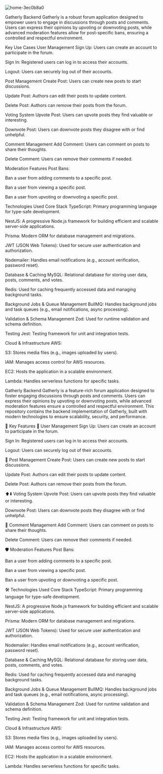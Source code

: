 ![home-3ec0b8a0](https://github.com/user-attachments/assets/577cb1d5-3efd-40fd-bef0-343d88b64c1d)

Gatherly Backend
Gatherly is a robust forum application designed to empower users to engage in discussions through posts and comments. Users can express their opinions by upvoting or downvoting posts, while advanced moderation features allow for post-specific bans, ensuring a controlled and respectful environment.

Key Use Cases
User Management
Sign Up: Users can create an account to participate in the forum.

Sign In: Registered users can log in to access their accounts.

Logout: Users can securely log out of their accounts.

Post Management
Create Post: Users can create new posts to start discussions.

Update Post: Authors can edit their posts to update content.

Delete Post: Authors can remove their posts from the forum.

Voting System
Upvote Post: Users can upvote posts they find valuable or interesting.

Downvote Post: Users can downvote posts they disagree with or find unhelpful.

Comment Management
Add Comment: Users can comment on posts to share their thoughts.

Delete Comment: Users can remove their comments if needed.

Moderation Features
Post Bans:

Ban a user from adding comments to a specific post.

Ban a user from viewing a specific post.

Ban a user from upvoting or downvoting a specific post.

Technologies Used
Core Stack
TypeScript: Primary programming language for type-safe development.

NestJS: A progressive Node.js framework for building efficient and scalable server-side applications.

Prisma: Modern ORM for database management and migrations.

JWT (JSON Web Tokens): Used for secure user authentication and authorization.

Nodemailer: Handles email notifications (e.g., account verification, password reset).

Database & Caching
MySQL: Relational database for storing user data, posts, comments, and votes.

Redis: Used for caching frequently accessed data and managing background tasks.

Background Jobs & Queue Management
BullMQ: Handles background jobs and task queues (e.g., email notifications, async processing).

Validation & Schema Management
Zod: Used for runtime validation and schema definition.

Testing
Jest: Testing framework for unit and integration tests.

Cloud & Infrastructure
AWS:

S3: Stores media files (e.g., images uploaded by users).

IAM: Manages access control for AWS resources.

EC2: Hosts the application in a scalable environment.

Lambda: Handles serverless functions for specific tasks.

Gatherly Backend
Gatherly is a feature-rich forum application designed to foster engaging discussions through posts and comments. Users can express their opinions by upvoting or downvoting posts, while advanced moderation features ensure a controlled and respectful environment. This repository contains the backend implementation of Gatherly, built with modern technologies to ensure scalability, security, and performance.

🚀 Key Features
👤 User Management
Sign Up: Users can create an account to participate in the forum.

Sign In: Registered users can log in to access their accounts.

Logout: Users can securely log out of their accounts.

📝 Post Management
Create Post: Users can create new posts to start discussions.

Update Post: Authors can edit their posts to update content.

Delete Post: Authors can remove their posts from the forum.

⬆️⬇️ Voting System
Upvote Post: Users can upvote posts they find valuable or interesting.

Downvote Post: Users can downvote posts they disagree with or find unhelpful.

💬 Comment Management
Add Comment: Users can comment on posts to share their thoughts.

Delete Comment: Users can remove their comments if needed.

🛡️ Moderation Features
Post Bans:

Ban a user from adding comments to a specific post.

Ban a user from viewing a specific post.

Ban a user from upvoting or downvoting a specific post.

🛠️ Technologies Used
Core Stack
TypeScript: Primary programming language for type-safe development.

NestJS: A progressive Node.js framework for building efficient and scalable server-side applications.

Prisma: Modern ORM for database management and migrations.

JWT (JSON Web Tokens): Used for secure user authentication and authorization.

Nodemailer: Handles email notifications (e.g., account verification, password reset).

Database & Caching
MySQL: Relational database for storing user data, posts, comments, and votes.

Redis: Used for caching frequently accessed data and managing background tasks.

Background Jobs & Queue Management
BullMQ: Handles background jobs and task queues (e.g., email notifications, async processing).

Validation & Schema Management
Zod: Used for runtime validation and schema definition.

Testing
Jest: Testing framework for unit and integration tests.

Cloud & Infrastructure
AWS:

S3: Stores media files (e.g., images uploaded by users).

IAM: Manages access control for AWS resources.

EC2: Hosts the application in a scalable environment.

Lambda: Handles serverless functions for specific tasks.
